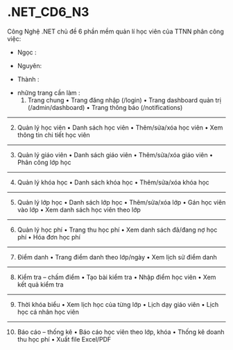 # .NET_CD6_N3
Công Nghệ .NET chủ đề 6 phần mềm quản lí học viên của TTNN
phân công việc:
- Ngọc :

- Nguyên:

- Thành :

* những trang cần làm :
  1. Trang chung
•	Trang đăng nhập (/login)
•	Trang dashboard quản trị (/admin/dashboard)
•	Trang thông báo (/notifications)
________________________________________
2. Quản lý học viên
•	Danh sách học viên
•	Thêm/sửa/xóa học viên
•	Xem thông tin chi tiết học viên
________________________________________
3. Quản lý giáo viên
•	Danh sách giáo viên
•	Thêm/sửa/xóa giáo viên
•	Phân công lớp học
________________________________________
4. Quản lý khóa học
•	Danh sách khóa học
•	Thêm/sửa/xóa khóa học
________________________________________
5. Quản lý lớp học
•	Danh sách lớp học
•	Thêm/sửa/xóa lớp
•	Gán học viên vào lớp
•	Xem danh sách học viên theo lớp
________________________________________
6. Quản lý học phí
•	Trang thu học phí
•	Xem danh sách đã/đang nợ học phí
•	Hóa đơn học phí
________________________________________
7. Điểm danh
•	Trang điểm danh theo lớp/ngày
•	Xem lịch sử điểm danh
________________________________________
8. Kiểm tra – chấm điểm
•	Tạo bài kiểm tra
•	Nhập điểm học viên
•	Xem kết quả kiểm tra
________________________________________
9. Thời khóa biểu
•	Xem lịch học của từng lớp
•	Lịch dạy giáo viên
•	Lịch học cá nhân học viên
________________________________________
10. Báo cáo – thống kê
•	Báo cáo học viên theo lớp, khóa
•	Thống kê doanh thu học phí
•	Xuất file Excel/PDF


